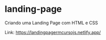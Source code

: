 # landing-page
Criando uma Landing Page com HTML e CSS

Link: https://landingpagermcursojs.netlify.app/
